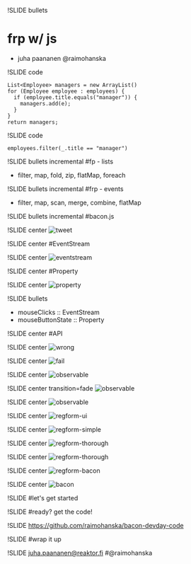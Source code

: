 !SLIDE bullets
# frp w/ js #
* juha paananen @raimohanska

!SLIDE code

    List<Employee> managers = new ArrayList()
    for (Employee employee : employees) {
      if (employee.title.equals("manager")) {
        managers.add(e);
      }
    }
    return managers;

!SLIDE code

    employees.filter(_.title == "manager")

!SLIDE bullets incremental
#fp - lists
* filter, map, fold, zip, flatMap, foreach

!SLIDE bullets incremental
#frp - events
* filter, map, scan, merge, combine, flatMap

!SLIDE bullets incremental
#bacon.js

!SLIDE center
![tweet](images/tweet.png)

!SLIDE center
#EventStream

!SLIDE center
![eventstream](images/eventstream.jpg)

!SLIDE center
#Property

!SLIDE center
![property](images/property.jpg)

!SLIDE bullets
* mouseClicks :: EventStream
* mouseButtonState :: Property

!SLIDE center
#API

!SLIDE center
![wrong](images/wrong.png)

!SLIDE center
![fail](images/huge-uml.jpeg)

!SLIDE center
![observable](images/observable-hierarchy-simple.png)

!SLIDE center transition=fade
![observable](images/observable-hierarchy.png)

!SLIDE center
![observable](images/eventstream-to-property.png)

!SLIDE center
![regform-ui](images/registration-form-ui.png)

!SLIDE center
![regform-simple](images/registration-form-simple.png)

!SLIDE center
![regform-thorough](images/registration-form-thorough.png)

!SLIDE center
![regform-thorough](images/baconized.png)

!SLIDE center
![regform-bacon](images/registration-form-bacon.png)

!SLIDE center
![bacon](images/bacon-of-bacon.jpeg)

!SLIDE
#let's get started

!SLIDE
#ready? get the code!

!SLIDE
https://github.com/raimohanska/bacon-devday-code

!SLIDE
#wrap it up

!SLIDE
juha.paananen@reaktor.fi
#@raimohanska
